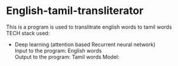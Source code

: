 # English-tamil-transliterator <br>
This is a program is used to translitrate english words to tamil words <br>
TECH stack used:<br>
* Deep learning (attention based Recurrent neural network) <br>
Input to the program:
English words <br>
Output to the program:
Tamil words
Model:

